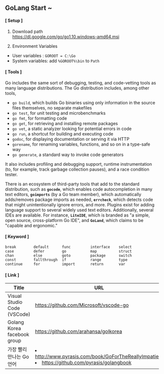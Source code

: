## GoLang Start ~
#### [ Setup ]
1) Download path  
https://dl.google.com/go/go1.10.windows-amd64.msi

2) Environment Variables
* User variables  : ```GOROOT = C:\Go```
* System variables: add ```%GOROOT%\bin``` to ```Path```

#### [ Tools ]
Go includes the same sort of debugging, testing, and code-vetting tools as many language distributions. The Go distribution includes, among other tools,  

* ```go build```, which builds Go binaries using only information in the source files themselves, no separate makefiles
* ```go test```, for unit testing and microbenchmarks
* ```go fmt```, for formatting code
* ```go get```, for retrieving and installing remote packages
* ```go vet```, a static analyzer looking for potential errors in code
* ```go run```, a shortcut for building and executing code
* ```godoc```, for displaying documentation or serving it via HTTP
* ```gorename```, for renaming variables, functions, and so on in a type-safe way
* ```go generate```, a standard way to invoke code generators

It also includes profiling and debugging support, runtime instrumentation (to, for example, track garbage collection pauses), and a race condition tester.

There is an ecosystem of third-party tools that add to the standard distribution, such as **```gocode```**, which enables code autocompletion in many text editors, **```goimports```** (by a Go team member), which automatically adds/removes package imports as needed, **```errcheck```**, which detects code that might unintentionally ignore errors, and more. Plugins exist for adding language support to several widely used text editors. Additionally, several IDEs are available. For instance, **```LiteIDE```**, which is branded as "a simple, open source, cross-platform Go IDE", and **```GoLand```**, which claims to be "capable and ergonomic."

#### [ Keyword ]
```
break        default      func         interface    select
case         defer        go           map          struct
chan         else         goto         package      switch
const        fallthrough  if           range        type
continue     for          import       return       var
```
#### [ Link ]
|Title|URL|
|-|-|
|Visual Studio Code (VSCode)|https://github.com/Microsoft/vscode-go|
|Golang Korea facebook group|https://github.com/arahansa/golkorea|
|가장 빨리 만나는 Go 언어|<li>http://www.pyrasis.com/book/GoForTheReallyImpatient</li><li>https://github.com/pyrasis/golangbook</li>|
